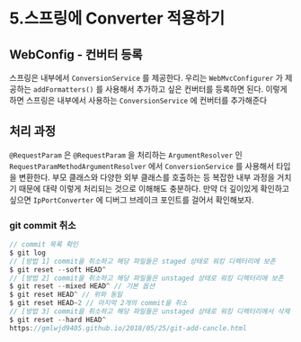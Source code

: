 # 5.스프링에 Converter 적용하기

## WebConfig - 컨버터 등록
스프링은 내부에서 `ConversionService` 를 제공한다. 우리는 `WebMvcConfigurer` 가 제공하는
`addFormatters()` 를 사용해서 추가하고 싶은 컨버터를 등록하면 된다. 이렇게 하면 스프링은 내부에서
사용하는 `ConversionService` 에 컨버터를 추가해준다


## 처리 과정
`@RequestParam` 은 `@RequestParam` 을 처리하는 `ArgumentResolver` 인
`RequestParamMethodArgumentResolver` 에서 `ConversionService` 를 사용해서 타입을 변환한다. 부모
클래스와 다양한 외부 클래스를 호출하는 등 복잡한 내부 과정을 거치기 때문에 대략 이렇게 처리되는
것으로 이해해도 충분하다. 만약 더 깊이있게 확인하고 싶으면 `IpPortConverter` 에 디버그 브레이크
포인트를 걸어서 확인해보자.


### git commit 취소
```c
// commit 목록 확인
$ git log
// [방법 1] commit을 취소하고 해당 파일들은 staged 상태로 워킹 디렉터리에 보존
$ git reset --soft HEAD^
// [방법 2] commit을 취소하고 해당 파일들은 unstaged 상태로 워킹 디렉터리에 보존
$ git reset --mixed HEAD^ // 기본 옵션
$ git reset HEAD^ // 위와 동일
$ git reset HEAD~2 // 마지막 2개의 commit을 취소
// [방법 3] commit을 취소하고 해당 파일들은 unstaged 상태로 워킹 디렉터리에서 삭제
$ git reset --hard HEAD^
https://gmlwjd9405.github.io/2018/05/25/git-add-cancle.html

```
